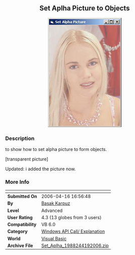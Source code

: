 ﻿<div align="center">

## Set Aplha Picture to Objects

<img src="PIC20064181036187411.jpg">
</div>

### Description

to show how to set alpha picture to form objects.

[transparent picture]

Updated: i added the picture now.
 
### More Info
 


<span>             |<span>
---                |---
**Submitted On**   |2006-04-16 16:56:48
**By**             |[Basak Karpuz](https://github.com/Planet-Source-Code/PSCIndex/blob/master/ByAuthor/basak-karpuz.md)
**Level**          |Advanced
**User Rating**    |4.3 (13 globes from 3 users)
**Compatibility**  |VB 6\.0
**Category**       |[Windows API Call/ Explanation](https://github.com/Planet-Source-Code/PSCIndex/blob/master/ByCategory/windows-api-call-explanation__1-39.md)
**World**          |[Visual Basic](https://github.com/Planet-Source-Code/PSCIndex/blob/master/ByWorld/visual-basic.md)
**Archive File**   |[Set\_Aplha\_1988244192006\.zip](https://github.com/Planet-Source-Code/basak-karpuz-set-aplha-picture-to-objects__1-65047/archive/master.zip)








